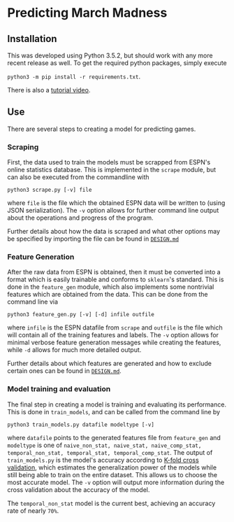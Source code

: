 # Predicting March Madness

## Installation

This was developed using Python 3.5.2, but should work with any more recent release as well. To get the required python packages, simply execute

`python3 -m pip install -r requirements.txt`.

There is also a [tutorial video](https://youtu.be/QtTvtY5cc7o).

## Use

There are several steps to creating a model for predicting games. 

### Scraping

First, the data used to train the models must be scrapped from ESPN's online statistics database. This is implemented in the `scrape` module, but can also be executed from the commandline with

`python3 scrape.py [-v] file`

where `file` is the file which the obtained ESPN data will be written to (using JSON serialization). The `-v` option allows for further command line output about the operations and progress of the program.

Further details about how the data is scraped and what other options may be specified by importing the file can be found in [`DESIGN.md`](DESIGN.md)

### Feature Generation

After the raw data from ESPN is obtained, then it must be converted into a format which is easily trainable and conforms to `sklearn`'s standard. This is done in the `feature_gen` module, which also implements some nontrivial features which are obtained from the data. This can be done from the command line via

`python3 feature_gen.py [-v] [-d] infile outfile`

where `infile` is the ESPN datafile from `scrape` and `outfile` is the file which will contain all of the training features and labels. The `-v` option allows for minimal verbose feature generation messages while creating the features, while `-d` allows for much more detailed output.

Further details about which features are generated and how to exclude certain ones can be found in [`DESIGN.md`](DESIGN.md).

### Model training and evaluation

The final step in creating a model is training and evaluating its performance. This is done in `train_models`, and can be called from the command line by

`python3 train_models.py datafile modeltype [-v]`

where `datafile` points to the generated features file from `feature_gen` and `modeltype` is one of `naive_non_stat, naive_stat, naive_comp_stat, temporal_non_stat, temporal_stat, temporal_comp_stat`. The output of `train_models.py` is the model's accuracy according to [K-fold cross validation](https://www.cs.cmu.edu/~schneide/tut5/node42.html), which estimates the generalization power of the models while still being able to train on the entire dataset. This allows us to choose the most accurate model. The `-v` option will output more information during the cross validation about the accuracy of the model.

The `temporal_non_stat` model is the current best, achieving an accuracy rate of nearly `70%`.
